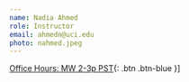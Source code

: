 ```yaml
---
name: Nadia Ahmed 
role: Instructor
email: ahmedn@uci.edu
photo: nahmed.jpeg
---
```

[Office Hours: MW 2-3p PST](https://uci.zoom.us/my/nadiauci){: .btn .btn-blue }]
